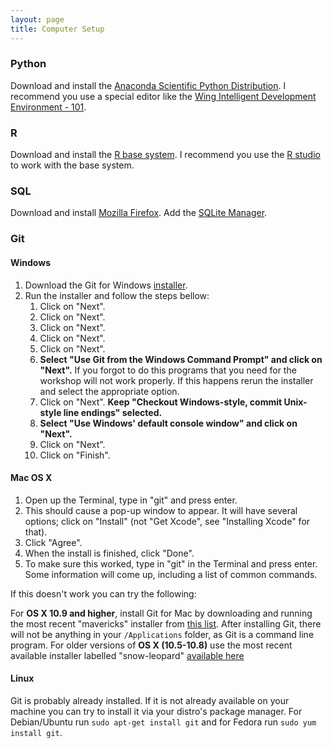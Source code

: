 ```yaml
---
layout: page
title: Computer Setup
---
```


### Python

Download and install the
[Anaconda Scientific Python Distribution](http://continuum.io/downloads).
I recommend you use a special editor like the [Wing Intelligent Development Environment - 101](http://wingware.com/downloads/wingide-101).


### R

Download and install the [R base system](http://cran.rstudio.com/). I recommend you use the [R studio](http://www.rstudio.com/products/rstudio/download/) to work with the base system.


### SQL

Download and install [Mozilla Firefox](https://www.mozilla.org/en-US/firefox/new/). Add the [SQLite Manager](https://addons.mozilla.org/en-US/firefox/addon/sqlite-manager/).


### Git

#### Windows

1.  Download the Git for Windows
    [installer](https://git-for-windows.github.io/).
2.  Run the installer and follow the steps bellow:
    1.  Click on "Next".
    2.  Click on "Next".
    3.  Click on "Next".
    4.  Click on "Next".
    5.  Click on "Next".
    6.  **Select "Use Git from the Windows Command Prompt" and click on
        "Next".** If you forgot to do this programs that you need for
        the workshop will not work properly. If this happens rerun the
        installer and select the appropriate option.
    7.  Click on "Next". **Keep "Checkout Windows-style, commit
        Unix-style line endings" selected.**
    8.  **Select "Use Windows' default console window" and click on
        "Next".**
    9.  Click on "Next".
    10. Click on "Finish".


#### Mac OS X

1. Open up the Terminal, type in "git" and press enter.
2. This should cause a pop-up window to appear. It will have several options;
   click on "Install" (not "Get Xcode", see "Installing Xcode" for that).
3. Click "Agree".
4. When the install is finished, click "Done".
5. To make sure this worked, type in "git" in the Terminal and press enter. Some
   information will come up, including a list of common commands.

If this doesn't work you can try the following:

For **OS X 10.9 and higher**, install Git for Mac by downloading and running the
most recent "mavericks" installer from
[this list](http://sourceforge.net/projects/git-osx-installer/files/).  After
installing Git, there will not be anything in your `/Applications` folder, as
Git is a command line program. For older versions of **OS X (10.5-10.8)**
use the most recent available installer labelled "snow-leopard" [available
here](http://sourceforge.net/projects/git-osx-installer/files/.)

#### Linux

Git is probably already installed. If it is not already available on your
machine you can try to install it via your distro's package manager. For
Debian/Ubuntu run `sudo apt-get install git` and for Fedora run `sudo yum
install git`.
